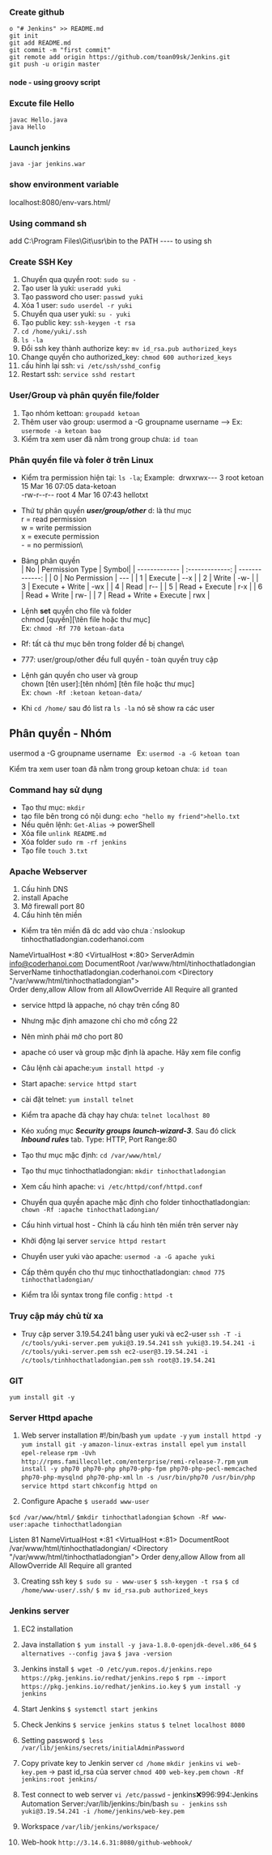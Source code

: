 ### Create github
```
o "# Jenkins" >> README.md
git init
git add README.md
git commit -m "first commit"
git remote add origin https://github.com/toan09sk/Jenkins.git
git push -u origin master
```
#### node - using groovy script

### Excute file Hello
```
javac Hello.java
java Hello
```

### Launch jenkins
`java -jar jenkins.war`

### show environment variable
localhost:8080/env-vars.html/

### Using command sh
add C:\Program Files\Git\usr\bin to the PATH ---- to using sh

### Create SSH Key
1. Chuyển qua quyền root: `sudo su -`
2. Tạo user là yuki: `useradd yuki`
3. Tạo password cho user: `passwd yuki`
4. Xóa 1 user: `sudo userdel -r yuki`
5. Chuyển qua user yuki: `su - yuki`
6. Tạo public key: `ssh-keygen -t rsa`
7. `cd /home/yuki/.ssh`
8. `ls -la`
9. Đổi ssh key thành authorize key: `mv id_rsa.pub authorized_keys`
10. Change quyền cho authorized_key: `chmod 600 authorized_keys`
11. cấu hình lại ssh: `vi /etc/ssh/sshd_config`
12. Restart ssh: `service sshd restart`

### User/Group và phân quyền file/folder
1. Tạo nhóm kettoan: `groupadd ketoan`
2. Thêm user vào group: usermod a -G groupname username --> Ex: `usermode -a ketoan bao`
3. Kiểm tra xem user đã nằm trong group chưa: `id toan`

### Phân quyền file và foler ở trên Linux
 - Kiểm tra permission hiện tại: `ls -la`\;
 Example:&nbsp;
  drwxrwx--- 3 root ketoan      15 Mar 16 07:05 data-ketoan\
  -rw-r--r-- root     4 Mar 16 07:43 hellotxt

 - Thứ tự phân quyền ***user/group/other***
 d: là thư mục\
 r = read permission\
 w = write permission\
 x = execute permission\
 \- = no permission\

 - Bảng phân quyền\
| No  | Permission Type | Symbol|
| ------------- | :-------------: | -------------: |
| 0  | No Permission  | --- |
| 1  | Execute  | --x |
| 2  | Write  | -w- |
| 3  | Execute + Write  | -wx |
| 4  | Read  | r-- |
| 5  | Read + Execute  | r-x |
| 6  | Read + Write  | rw- |
| 7  | Read + Write + Execute  | rwx |

- Lệnh **set** quyền cho file và folder\
 chmod \[quyền\][\tên file hoặc thư mục]\
 Ex: `chmod -Rf 770 ketoan-data`&nbsp;
 - Rf: tất cả thư mục bên trong folder đề bị change\
 - 777: user/group/other đều full quyền - toàn quyền truy cập
 - Lệnh gán quyền cho user và group\
 chown [tên user]:[tên nhóm] [tên file hoặc thư mục]\
 Ex: `chown -Rf :ketoan ketoan-data/`
- Khi `cd /home/` sau đó list ra `ls -la` nó sẽ show ra các user

## Phân quyền - Nhóm
usermod a -G groupname username &nbsp;
Ex: `usermod -a -G ketoan toan`

Kiểm tra xem user toan đã nằm trong group ketoan chưa: `id toan`


### Command hay sử dụng
- Tạo thư mục: `mkdir`
- tạo file bên trong có nội dung: `echo "hello my friend">hello.txt`
- Nếu quên lệnh: `Get-Alias` -> powerShell
- Xóa file `unlink README.md`
- Xóa folder `sudo rm -rf jenkins`
- Tạo file `touch 3.txt`

### Apache Webserver
1. Cấu hình DNS
2. install Apache
3. Mở firewall port 80
4. Cấu hình tên miền

- Kiểm tra tên miền đã dc add vào chưa :`nslookup tinhocthatladongian.coderhanoi.com

NameVirtualHost *:80
<VirtualHost *:80>
    ServerAdmin info@coderhanoi.com
    DocumentRoot /var/www/html/tinhocthatladongian
    ServerName tinhocthatladongian.coderhanoi.com
    <Directory "/var/www/html/tinhocthatladongian">   
        Order deny,allow
           Allow from all
           AllowOverride All
          Require all granted
   </Directory>
</VirtualHost>

- service httpd là appache, nó chạy trên cổng 80
- Nhưng mặc định amazone chỉ cho mở cổng 22
- Nên mình phải mở cho port 80
- apache có user và group mặc định là apache. Hãy xem file config

- Câu lệnh cài apache:`yum install httpd -y`
- Start apache: `service httpd start`
- cài đặt telnet: `yum install telnet`
- Kiểm tra apache đã chạy hay chưa: `telnet localhost 80`
- Kéo xuống mục ***Security groups*** ***launch-wizard-3***. Sau đó click ***Inbound rules*** tab. Type: HTTP, Port Range:80
- Tạo thư mục mặc định: `cd /var/www/html/`
- Tạo thư mục tinhocthatladongian: `mkdir tinhocthatladongian`
- Xem cấu hình apache: `vi /etc/httpd/conf/httpd.conf`
- Chuyển qua quyền apache mặc định cho folder tinhocthatladongian: `chown -Rf :apache tinhocthatladongian/`
- Cấu hình virtual host - Chính là cấu hình tên miền trên server này
- Khởi động lại server `service httpd restart`
- Chuyển user yuki vào apache: `usermod -a -G apache yuki`
- Cấp thêm quyền cho thư mục tinhocthatladongian: `chmod 775 tinhocthatladongian/`
- Kiểm tra lỗi syntax trong file config : `httpd -t`

### Truy cập máy chủ từ xa
- Truy cập server 3.19.54.241 bằng user yuki và ec2-user
`ssh -T -i /c/tools/yuki-server.pem yuki@3.19.54.241`
`ssh yuki@3.19.54.241 -i /c/tools/yuki-server.pem`
`ssh ec2-user@3.19.54.241 -i /c/tools/tinhhocthatladongian.pem`
`ssh root@3.19.54.241`


### GIT
`yum install git -y`

### Server Httpd apache
1. Web server installation
#!/bin/bash
`yum update -y`
`yum install httpd -y`
`yum install git -y`
`amazon-linux-extras install epel`
`yum install epel-release`
`rpm -Uvh http://rpms.famillecollet.com/enterprise/remi-release-7.rpm`
`yum install -y php70 php70-php php70-php-fpm php70-php-pecl-memcached php70-php-mysqlnd php70-php-xml`
`ln -s /usr/bin/php70 /usr/bin/php`
`service httpd start`
`chkconfig httpd on`


2. Configure Apache
`$ useradd www-user`

`$cd /var/www/html/`
`$mkdir tinhocthatladongian`
`$chown -Rf www-user:apache tinhocthatladongian`


Listen 81
NameVirtualHost *:81
<VirtualHost *:81>
    DocumentRoot /var/www/html/tinhocthatladongian/
    <Directory "/var/www/html/tinhocthatladongian">
      Order deny,allow
      Allow from all
      AllowOverride All
      Require all granted
   </Directory>
</VirtualHost>

3. Creating ssh key
`$ sudo su - www-user`
`$ ssh-keygen -t rsa`
`$ cd /home/www-user/.ssh/`
`$ mv id_rsa.pub authorized_keys`


### Jenkins server
1. EC2 installation
2. Java installation
`$ yum install -y java-1.8.0-openjdk-devel.x86_64`
`$ alternatives --config java`
`$ java -version`

3. Jenkins install
`$ wget -O /etc/yum.repos.d/jenkins.repo https://pkg.jenkins.io/redhat/jenkins.repo`
`$ rpm --import https://pkg.jenkins.io/redhat/jenkins.io.key`
`$ yum install -y jenkins`

4. Start Jenkins
`$ systemctl start jenkins`

5. Check Jenkins
`$ service jenkins status`
`$ telnet localhost 8080`

6. Setting password
`$ less /var/lib/jenkins/secrets/initialAdminPassword`

7. Copy private key to Jenkin server
`cd /home`
`mkdir jenkins`
`vi web-key.pem` -> past id_rsa của server
`chmod 400 web-key.pem`
`chown -Rf jenkins:root jenkins/`

8. Test connect to web server
`vi /etc/passwd` - jenkins:x:996:994:Jenkins Automation Server:/var/lib/jenkins:/bin/bash
`su - jenkins`
`ssh yuki@3.19.54.241 -i /home/jenkins/web-key.pem`

9. Workspace
 `/var/lib/jenkins/workspace/`

10. Web-hook
`http://3.14.6.31:8080/github-webhook/`